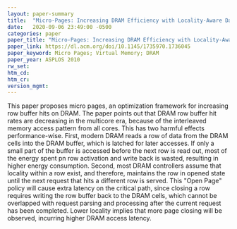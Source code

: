 ```yaml
---
layout: paper-summary
title:  "Micro-Pages: Increasing DRAM Efficiency with Locality-Aware Data Placement"
date:   2020-09-06 23:49:00 -0500
categories: paper
paper_title: "Micro-Pages: Increasing DRAM Efficiency with Locality-Aware Data Placement"
paper_link: https://dl.acm.org/doi/10.1145/1735970.1736045
paper_keyword: Micro Pages; Virtual Memory; DRAM
paper_year: ASPLOS 2010
rw_set:
htm_cd:
htm_cr:
version_mgmt:
---
```


This paper proposes micro pages, an optimization framework for increasing row buffer hits on DRAM. The paper points out 
that DRAM row buffer hit rates are decreasing in the multicore era, because of the interleaved memory access pattern from
all cores. This has two harmful effects performance-wise. First, modern DRAM reads a row of data from the DRAM cells into
the DRAM buffer, which is latched for later accesses. If only a small part of the buffer is accessed before the next row
is read out, most of the energy spent pn row activation and write back is wasted, resulting in higher energy consumption.
Second, most DRAM controllers assume that locality within a row exist, and therefore, maintains the row in opened state
until the next request that hits a different row is served. This "Open Page" policy will cause extra latency on the 
critical path, since closing a row requires writing the row buffer back to the DRAM cells, which cannot be overlapped
with request parsing and processing after the current request has been completed. Lower locality implies that more 
page closing will be observed, incurring higher DRAM access latency.


